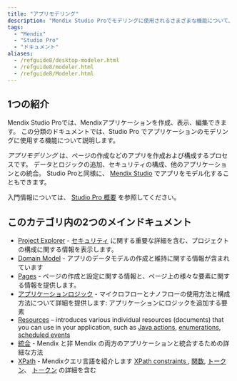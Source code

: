 ```yaml
---
title: "アプリモデリング"
description: "Mendix Studio Proでモデリングに使用されるさまざまな機能について、ドキュメントテンプレート、ドメインモデル、マイクロフロー、モジュール、ページ、セキュリティなどについて説明します。"
tags:
  - "Mendix"
  - "Studio Pro"
  - "ドキュメント"
aliases:
  - /refguide8/desktop-modeler.html
  - /refguide8/modeler.html
  - /refguide8/Modeler.html
---
```


## 1つの紹介

Mendix Studio Proでは、Mendixアプリケーションを作成、表示、編集できます。 この分類のドキュメントでは、Studio Pro でアプリケーションのモデリングに使用する機能について説明します。

*アプリモデリング* は、ページの作成などのアプリを作成および構成するプロセスです。 データとロジックの追加、セキュリティの構成、他のアプリケーションとの統合。 Studio Proと同様に、 [Mendix Studio](/studio8/) でアプリをモデル化することもできます。

入門情報については、 [Studio Pro 概要](studio-pro-overview) を参照してください。

## このカテゴリ内の2つのメインドキュメント

* [Project Explorer](project-explorer) - [セキュリティ](security) に関する重要な詳細を含む、プロジェクトの構成に関する情報を表示します。
* [Domain Model](domain-model) - アプリのデータモデルの作成と維持に関する情報が含まれています
* [Pages](pages) - ページの作成と設定に関する情報と、ページ上の様々な要素に関する情報を提供します。
* [アプリケーションロジック](application-logic) - マイクロフローとナノフローの使用方法と構成方法について詳細を提供します: アプリケーションにロジックを追加する要素
* [Resources](resources) – introduces various individual resources (documents) that you can use in your application, such as [Java actions](java-actions), [enumerations](enumerations), [scheduled events](scheduled-events)
* [統合](integration) - Mendix と非 Mendix の両方のアプリケーションと統合するための詳細な方法
* [XPath](xpath) - Mendixクエリ言語を紹介します [ XPath constraints ](xpath) , [関数](xpath-constraints), [トークン](xpath-query-functions)、 [トークン](xpath-tokens) の詳細を含む
